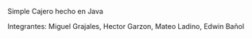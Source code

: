 Simple Cajero hecho en Java

Integrantes:
Miguel Grajales, Hector Garzon, Mateo Ladino, Edwin Bañol

